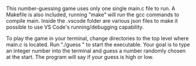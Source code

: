 This number-guessing game uses only one single main.c file to run. A Makefile is also included, running "make" will run the gcc commands to compile main.
Inside the .vscode folder are various json files to make it possible to use VS Code's running/debugging capability. 

To play the game in your terminal, change directories to the top level where main.c is located. Run "./guess " to start the executable.
Your goal is to type an integer number into the terminal and guess a number randomly chosen at the start. The program will say if your guess is high or low.
